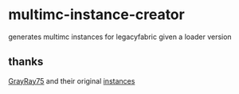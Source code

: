 # multimc-instance-creator
generates multimc instances for legacyfabric given a loader version

## thanks
[GrayRay75](https://github.com/Grayray75) and their original [instances](https://github.com/Grayray75/LegacyFabric-MultiMC)